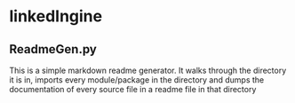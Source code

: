 
linkedIngine
============


ReadmeGen.py
------------

This is a simple markdown readme generator. It walks through the directory it is in,
imports every module/package in the directory and dumps the documentation of every source file
in a readme file in that directory
